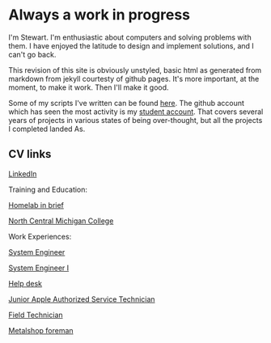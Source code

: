 # Always a work in progress

I'm Stewart. I'm enthusiastic about computers and solving problems with them. I
have enjoyed the latitude to design and implement solutions, and I can't go
back.

This revision of this site is obviously unstyled, basic html as generated from
markdown from jekyll courtesty of github pages. It's more important, at the
moment, to make it work. Then I'll make it good.

Some of my scripts I've written can be found
[here](https://github.com/thegoatinthemachine/some-admin-scripts). The github
account which has seen the most activity is my [student account](https://github.com/S-C-Johnston).
That covers several years of projects in various states of being over-thought,
but all the projects I completed landed As.

## CV links

[LinkedIn](https://www.linkedin.com/in/stewart-johnston-42a4bb240)

Training and Education:

[Homelab in brief](./training_and_education/homelab.html)

[North Central Michigan College](./training_and_education/ncmc.html)

Work Experiences:

[System Engineer](./work_experiences/2019-09-harbor_springs-systems_engineer.html)

[System Engineer I](./work_experiences/2019-01-charem_isd-systems_engineer_i.html)

[Help desk](./work_experiences/2018-ncmc-help_desk.html)

[Junior Apple Authorized Service Technician](./work_experiences/2016-macpros-desktop_tech.html)

[Field Technician](./work_experiences/2015-charem_isd-field_tech.html)

[Metalshop foreman](./work_experiences/2014-jmi-foreman.html)
